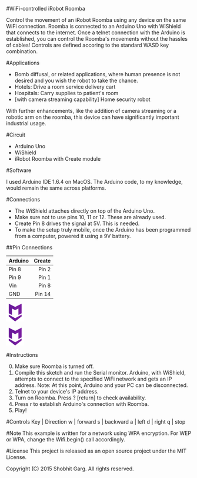 #WiFi-controlled iRobot Roomba
 
Control the movement of an iRobot Roomba using any device on the same WiFi connection. Roomba is connected to an Arduino Uno with WiShield that connects to the internet. Once a telnet connection with the Arduino is established, you can control the Roomba's movements without the hassles of cables! Controls are defined accoring to the standard WASD key combination.

 

#Applications

* Bomb diffusal, or related applications, where human presence is not desired and you wish the robot to take the chance.
* Hotels: Drive a room service delivery cart
* Hospitals: Carry supplies to patient's room
* [with camera streaming capability] Home security robot 

With further enhancements, like the addition of camera streaming or a robotic arm on the roomba, this device can have significantly important industrial usage.


#Circuit

* Arduino Uno
* WiShield 
* iRobot Roomba with Create module

#Software

I used Arduino IDE 1.6.4 on MacOS. The Arduino code, to my knowledge, would remain the same across platforms.


#Connections

* The WiShield attaches directly on top of the Arduino Uno. 
* Make sure not to use pins 10, 11 or 12. These are already used. 
* Create Pin 8 drives the signal at 5V. This is needed. 
* To make the setup truly mobile, once the Arduino has been programmed from a computer, powered it using a 9V battery. 

##Pin Connections

| Arduino       | Create        | 
| ------------- | -------------:|
| Pin 8         | Pin 2         | 
| Pin 9         | Pin 1         |   
| Vin           | Pin 8         |   
| GND           | Pin 14        |   

![iRobot Create Pinout](https://github.com/adam-p/markdown-here/raw/master/src/common/images/icon48.png "iRobot Create Pinout")

![alt text](https://github.com/adam-p/markdown-here/raw/master/src/common/images/icon48.png "Logo Title Text 1")


#Instructions 

0. Make sure Roomba is turned off. 
1. Compile this sketch and run the Serial monitor. Arduino, with
WiShield, attempts to connect to the specified WiFi network and gets 
an IP address. 
Note: At this point, Arduino and your PC can be disconnected. 
2. Telnet to your device's IP address.
3. Turn on Roomba. Press ? [return] to check availability.
4. Press r to establish Arduino's connection with Roomba.
5. Play!


#Controls
Key | Direction
  w | forward
  s | backward
  a | left
  d | right
  q | stop


#Note
This example is written for a network using WPA encryption. For
WEP or WPA, change the Wifi.begin() call accordingly.


#License
This project is released as an open source project under the MIT License. 

Copyright (C) 2015 Shobhit Garg. All rights reserved.
